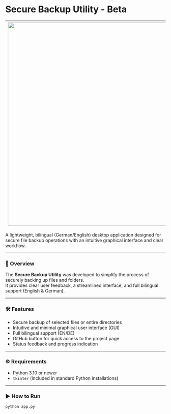 # Secure Backup Utility - Beta

| <img width="1280" height="640" alt="SecureBackup" src="https://github.com/user-attachments/assets/7b820a89-9471-4738-8e4b-da238d7a373c" /> | <img width="1280" height="640" alt="python" src="https://github.com/user-attachments/assets/9254febf-e983-4620-a54f-afa5c51eedf7" /> |
|---|---|

A lightweight, bilingual (German/English) desktop application designed for secure file backup operations with an intuitive graphical interface and clear workflow.

---

### 🧩 Overview
The **Secure Backup Utility** was developed to simplify the process of securely backing up files and folders.  
It provides clear user feedback, a streamlined interface, and full bilingual support (English & German).

---

### 🛠 Features
- Secure backup of selected files or entire directories  
- Intuitive and minimal graphical user interface (GUI)  
- Full bilingual support (EN/DE)  
- GitHub button for quick access to the project page  
- Status feedback and progress indication  

---

### ⚙️ Requirements
- Python 3.10 or newer  
- `tkinter` (included in standard Python installations)

---

### ▶️ How to Run
```bash
python app.py
